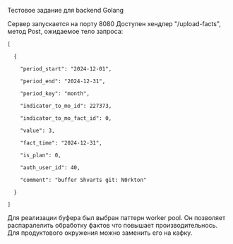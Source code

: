 Тестовое задание для backend Golang

Сервер запускается на порту 8080
Доступен хендлер "/upload-facts", метод Post, ожидаемое тело запроса:

```
[

  {
  
    "period_start": "2024-12-01",
    
    "period_end": "2024-12-31",
    
    "period_key": "month",
    
    "indicator_to_mo_id": 227373,
    
    "indicator_to_mo_fact_id": 0,
    
    "value": 3,
    
    "fact_time": "2024-12-31",
    
    "is_plan": 0,
    
    "auth_user_id": 40,
    
    "comment": "buffer Shvarts git: N0rkton"
    
  }
  
]
```



Для реализации буфера был выбран паттерн worker pool. Он позволяет распаралелить обработку фактов что повышает производительнось. 
Для продуктового окружения можно заменить его на кафку. 
